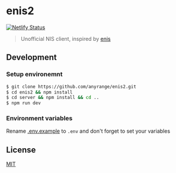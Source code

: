# enis2

[![Netlify Status](https://api.netlify.com/api/v1/badges/23dfe53d-5fee-4df5-820d-45d6109b713a/deploy-status)](https://app.netlify.com/sites/enis2/deploys)

> Unofficial NIS client, inspired by [enis](https://github.com/superhooman/enis)

## Development

### Setup environemnt

```bash
$ git clone https://github.com/anyrange/enis2.git
$ cd enis2 && npm install
$ cd server && npm install && cd ..
$ npm run dev
```

### Environment variables

Rename [.env.example](/.env.example) to `.env` and don't forget to set your variables

## License

[MIT](/LICENSE)

